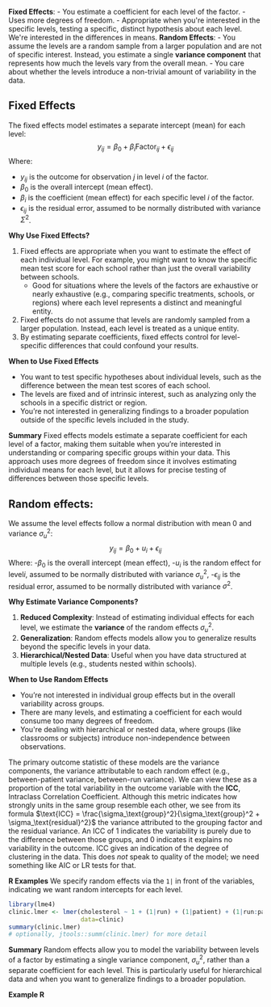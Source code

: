 **Fixed Effects**: 
	- You estimate a coefficient for each level of the factor. 
	- Uses more degrees of freedom.
	- Appropriate when you're interested in the specific levels, testing a specific, distinct hypothesis about each level.  We're interested in the differences in means.
**Random Effects**: 
	- You assume the levels are a random sample from a larger population and are not of specific interest. Instead, you estimate a single **variance component** that represents how much the levels vary from the overall mean.
	- You care about whether the levels introduce a non-trivial amount of variability in the data.


## Fixed Effects
The fixed effects model estimates a separate intercept (mean) for each level:
$$ y_{ij} = \beta_0 + \beta_i \text{Factor}_{ij} + \epsilon_{ij} $$
Where:
- $y_{ij}$ is the outcome for observation $j$ in level $i$ of the factor.
- $\beta_0$ is the overall intercept (mean effect).
- $\beta_i$ is the coefficient (mean effect) for each specific level $i$ of the factor.
- $\epsilon_{ij}$ is the residual error, assumed to be normally distributed with variance $\Sigma^2$.

**Why Use Fixed Effects?**
1. Fixed effects are appropriate when you want to estimate the effect of each individual level. For example, you might want to know the specific mean test score for each school rather than just the overall variability between schools.
	- Good for situations where the levels of the factors are exhaustive or nearly exhaustive (e.g., comparing specific treatments, schools, or regions) where each level represents a distinct and meaningful entity.
2. Fixed effects do not assume that levels are randomly sampled from a larger population. Instead, each level is treated as a unique entity.
3. By estimating separate coefficients, fixed effects control for level-specific differences that could confound your results.

**When to Use Fixed Effects**
- You want to test specific hypotheses about individual levels, such as the difference between the mean test scores of each school.
- The levels are fixed and of intrinsic interest, such as analyzing only the schools in a specific district or region.
- You’re not interested in generalizing findings to a broader population outside of the specific levels included in the study.

**Summary**
Fixed effects models estimate a separate coefficient for each level of a factor, making them suitable when you’re interested in understanding or comparing specific groups within your data. This approach uses more degrees of freedom since it involves estimating individual means for each level, but it allows for precise testing of differences between those specific levels.


## Random effects:
We assume the level effects follow a normal distribution with mean 0 and variance $\sigma^2_u$:
$$y_{ij} = \beta_0 + u_i + \epsilon_{ij}$$
Where:
-$\beta_0$ is the overall intercept (mean effect),
-$u_i$ is the random effect for level$i$, assumed to be normally distributed with variance $\sigma^2_u$,
-$\epsilon_{ij}$ is the residual error, assumed to be normally distributed with variance $\sigma^2$.

**Why Estimate Variance Components?**
1. **Reduced Complexity**: Instead of estimating individual effects for each level, we estimate the **variance** of the random effects $\sigma^2_u$.
2. **Generalization**: Random effects models allow you to generalize results beyond the specific levels in your data. 
3. **Hierarchical/Nested Data**: Useful when you have data structured at multiple levels (e.g., students nested within schools).

**When to Use Random Effects**
- You’re not interested in individual group effects but in the overall variability across groups.
- There are many levels, and estimating a coefficient for each would consume too many degrees of freedom.
- You're dealing with hierarchical or nested data, where groups (like classrooms or subjects) introduce non-independence between observations.

The primary outcome statistic of these models are the variance components, the variance attributable to each random effect (e.g., between-patient variance, between-run variance).  We can view these as a proportion of the total variability in the outcome variable with the **ICC**, Intraclass Correlation Coefficient.  Although this metric indicates how strongly units in the same group resemble each other, we see from its formula $\text{ICC} = \frac{\sigma_\text{group}^2}{\sigma_\text{group}^2 + \sigma_\text{residual}^2}$ the variance attributed to the grouping factor and the residual variance.  An ICC of 1 indicates the variability is purely due to the difference between those groups, and 0 indicates it explains no variability in the outcome.  ICC gives an indication of the degree of clustering in the data.  This does *not* speak to quality of the model; we need something like AIC or LR tests for that.

**R Examples**
We specify random effects via the `1|` in front of the variables, indicating we want random intercepts for each level.
```r
library(lme4)
clinic.lmer <- lmer(cholesterol ~ 1 + (1|run) + (1|patient) + (1|run:patient), 
					data=clinic)
summary(clinic.lmer)
# optionally, jtools::summ(clinic.lmer) for more detail
```

**Summary**
Random effects allow you to model the variability between levels of a factor by estimating a single variance component, $\sigma^2_u$, rather than a separate coefficient for each level. This is particularly useful for hierarchical data and when you want to generalize findings to a broader population.

**Example R**
